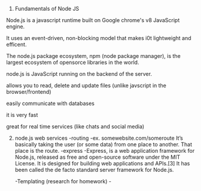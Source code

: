 1. Fundamentals of Node JS

Node.js is a javascript runtime built on Google chrome's v8 JavaScript engine.

It uses an event-driven, non-blocking model that makes i0t lightweight and efficent. 

The node.js package ecosystem, npm (node package manager), is the largest ecosystem of opensorce libraries in the world.

node.js is JavaScript running on the backend of the server.

allows you to read, delete and update files (unlike javscript in the browser/frontend)

easily communicate with databases

it is very fast

great for real time services (like chats and social media)

2.  node.js web services
    -routing
        -ex. somewebsite.com/someroute
            It’s basically taking the user (or some data) from one place to another. That place is the route. 
    -express
        -Express, is a web application framework for Node.js, released as free and open-source software under the MIT License. It is designed for building web applications and APIs.[3] It has been called the de facto standard server framework for Node.js.
    
    -Templating (research for homework)
        -

    